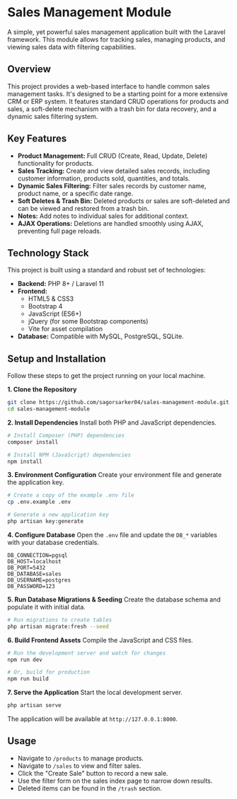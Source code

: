 # Sales Management Module

A simple, yet powerful sales management application built with the Laravel framework. This module allows for tracking sales, managing products, and viewing sales data with filtering capabilities.

## Overview

This project provides a web-based interface to handle common sales management tasks. It's designed to be a starting point for a more extensive CRM or ERP system. It features standard CRUD operations for products and sales, a soft-delete mechanism with a trash bin for data recovery, and a dynamic sales filtering system.

## Key Features

-   **Product Management:** Full CRUD (Create, Read, Update, Delete) functionality for products.
-   **Sales Tracking:** Create and view detailed sales records, including customer information, products sold, quantities, and totals.
-   **Dynamic Sales Filtering:** Filter sales records by customer name, product name, or a specific date range.
-   **Soft Deletes & Trash Bin:** Deleted products or sales are soft-deleted and can be viewed and restored from a trash bin.
-   **Notes:** Add notes to individual sales for additional context.
-   **AJAX Operations:** Deletions are handled smoothly using AJAX, preventing full page reloads.

## Technology Stack

This project is built using a standard and robust set of technologies:

-   **Backend:** PHP 8+ / Laravel 11
-   **Frontend:**
    -   HTML5 & CSS3
    -   Bootstrap 4
    -   JavaScript (ES6+)
    -   jQuery (for some Bootstrap components)
    -   Vite for asset compilation
-   **Database:** Compatible with MySQL, PostgreSQL, SQLite.

## Setup and Installation

Follow these steps to get the project running on your local machine.

**1. Clone the Repository**
```bash
git clone https://github.com/sagorsarker04/sales-management-module.git
cd sales-management-module
```

**2. Install Dependencies**
Install both PHP and JavaScript dependencies.
```bash
# Install Composer (PHP) dependencies
composer install

# Install NPM (JavaScript) dependencies
npm install
```

**3. Environment Configuration**
Create your environment file and generate the application key.
```bash
# Create a copy of the example .env file
cp .env.example .env

# Generate a new application key
php artisan key:generate
```

**4. Configure Database**
Open the `.env` file and update the `DB_*` variables with your database credentials.
```
DB_CONNECTION=pgsql
DB_HOST=localhost
DB_PORT=5432
DB_DATABASE=sales
DB_USERNAME=postgres
DB_PASSWORD=123
```

**5. Run Database Migrations & Seeding**
Create the database schema and populate it with initial data.
```bash
# Run migrations to create tables
php artisan migrate:fresh --seed
```

**6. Build Frontend Assets**
Compile the JavaScript and CSS files.
```bash
# Run the development server and watch for changes
npm run dev

# Or, build for production
npm run build
```

**7. Serve the Application**
Start the local development server.
```bash
php artisan serve
```
The application will be available at `http://127.0.0.1:8000`.

## Usage

-   Navigate to `/products` to manage products.
-   Navigate to `/sales` to view and filter sales.
-   Click the "Create Sale" button to record a new sale.
-   Use the filter form on the sales index page to narrow down results.
-   Deleted items can be found in the `/trash` section.